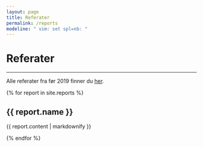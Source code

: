 ```yaml
---
layout: page
title: Referater
permalink: /reports
modeline: " vim: set spl=nb: "
---
```


# Referater

---

Alle referater fra før 2019 finner du [her](http://fui.ifi.uio.no/referater/).

{% for report in site.reports %}
  <h2>{{ report.name }}</h2>
  <p>{{ report.content | markdownify }}</p>
{% endfor %}